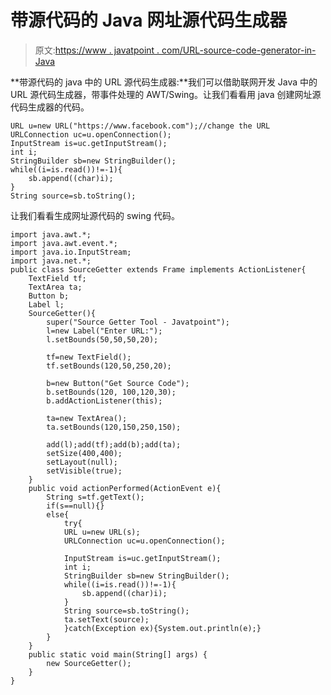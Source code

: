 # 带源代码的 Java 网址源代码生成器

> 原文:[https://www . javatpoint . com/URL-source-code-generator-in-Java](https://www.javatpoint.com/url-source-code-generator-in-java)

**带源代码的 java 中的 URL 源代码生成器:**我们可以借助联网开发 Java 中的 URL 源代码生成器，带事件处理的 AWT/Swing。让我们看看用 java 创建网址源代码生成器的代码。

```
URL u=new URL("https://www.facebook.com");//change the URL
URLConnection uc=u.openConnection();
InputStream is=uc.getInputStream();
int i;
StringBuilder sb=new StringBuilder();
while((i=is.read())!=-1){
	sb.append((char)i);
}
String source=sb.toString();

```

让我们看看生成网址源代码的 swing 代码。

```
import java.awt.*;
import java.awt.event.*;
import java.io.InputStream;
import java.net.*;
public class SourceGetter extends Frame implements ActionListener{
	TextField tf;
	TextArea ta;
	Button b;
	Label l;
	SourceGetter(){
		super("Source Getter Tool - Javatpoint");
		l=new Label("Enter URL:");
		l.setBounds(50,50,50,20);

		tf=new TextField();
		tf.setBounds(120,50,250,20);

		b=new Button("Get Source Code");
		b.setBounds(120, 100,120,30);
		b.addActionListener(this);

		ta=new TextArea();
		ta.setBounds(120,150,250,150);

		add(l);add(tf);add(b);add(ta);
		setSize(400,400);
		setLayout(null);
		setVisible(true);
	}
	public void actionPerformed(ActionEvent e){
		String s=tf.getText();
		if(s==null){}
		else{
			try{
			URL u=new URL(s);
			URLConnection uc=u.openConnection();

			InputStream is=uc.getInputStream();
			int i;
			StringBuilder sb=new StringBuilder();
			while((i=is.read())!=-1){
				sb.append((char)i);
			}
			String source=sb.toString();
			ta.setText(source);
			}catch(Exception ex){System.out.println(e);}
		}
	}
	public static void main(String[] args) {
		new SourceGetter();
	}
}

```